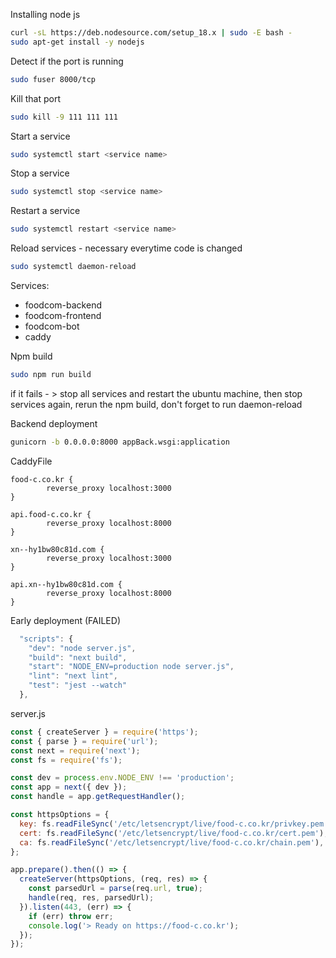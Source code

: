Installing node js
```bash
curl -sL https://deb.nodesource.com/setup_18.x | sudo -E bash -
sudo apt-get install -y nodejs
```

Detect if the port is running
```bash
sudo fuser 8000/tcp
```

Kill that port
```bash
sudo kill -9 111 111 111
```

Start a service
```bash
sudo systemctl start <service name>
```

Stop a service 
```bash
sudo systemctl stop <service name>
```

Restart a service 
```bash
sudo systemctl restart <service name>
```

Reload services - necessary everytime code is changed
```bash
sudo systemctl daemon-reload
```

Services:
- foodcom-backend
- foodcom-frontend
- foodcom-bot
- caddy

Npm build
```bash
sudo npm run build
```
if it fails - > stop all services and restart the ubuntu machine, then stop services again, rerun the npm build, don't forget to run daemon-reload


Backend deployment
```bash
gunicorn -b 0.0.0.0:8000 appBack.wsgi:application
```

CaddyFile
```
food-c.co.kr {
        reverse_proxy localhost:3000
}

api.food-c.co.kr {
        reverse_proxy localhost:8000
}

xn--hy1bw80c81d.com {
        reverse_proxy localhost:3000
}

api.xn--hy1bw80c81d.com {
        reverse_proxy localhost:8000
}
```

Early deployment (FAILED)
```js
  "scripts": {
    "dev": "node server.js",
    "build": "next build",
    "start": "NODE_ENV=production node server.js",
    "lint": "next lint",
    "test": "jest --watch"
  },
```

server.js 
```js
const { createServer } = require('https');
const { parse } = require('url');
const next = require('next');
const fs = require('fs');

const dev = process.env.NODE_ENV !== 'production';
const app = next({ dev });
const handle = app.getRequestHandler();

const httpsOptions = {
  key: fs.readFileSync('/etc/letsencrypt/live/food-c.co.kr/privkey.pem'),
  cert: fs.readFileSync('/etc/letsencrypt/live/food-c.co.kr/cert.pem'),
  ca: fs.readFileSync('/etc/letsencrypt/live/food-c.co.kr/chain.pem'),
};

app.prepare().then(() => {
  createServer(httpsOptions, (req, res) => {
    const parsedUrl = parse(req.url, true);
    handle(req, res, parsedUrl);
  }).listen(443, (err) => {
    if (err) throw err;
    console.log('> Ready on https://food-c.co.kr');
  });
});
```